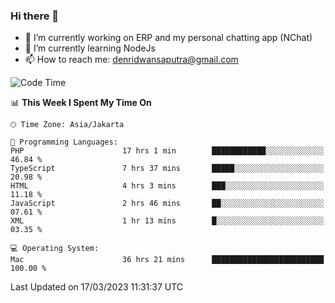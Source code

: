 ### Hi there 👋

- 🔭 I’m currently working on ERP and my personal chatting app (NChat)
- 🌱 I’m currently learning NodeJs
- 📫 How to reach me: denridwansaputra@gmail.com


<!--START_SECTION:waka-->
![Code Time](http://img.shields.io/badge/Code%20Time-2%2C802%20hrs%2018%20mins-blue)

📊 **This Week I Spent My Time On** 

```text
🕑︎ Time Zone: Asia/Jakarta

💬 Programming Languages: 
PHP                      17 hrs 1 min        ████████████░░░░░░░░░░░░░   46.84 % 
TypeScript               7 hrs 37 mins       █████░░░░░░░░░░░░░░░░░░░░   20.98 % 
HTML                     4 hrs 3 mins        ███░░░░░░░░░░░░░░░░░░░░░░   11.18 % 
JavaScript               2 hrs 46 mins       ██░░░░░░░░░░░░░░░░░░░░░░░   07.61 % 
XML                      1 hr 13 mins        █░░░░░░░░░░░░░░░░░░░░░░░░   03.35 % 

💻 Operating System: 
Mac                      36 hrs 21 mins      █████████████████████████   100.00 % 
```


 Last Updated on 17/03/2023 11:31:37 UTC
<!--END_SECTION:waka-->
